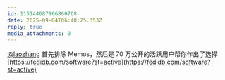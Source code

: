 ```yaml
---
id: 115144687966860768
date: 2025-09-04T06:48:25.353Z
reply: true
media_attachments: 0
---
```


[@laozhang](https://suo.si/@laozhang) 首先排除 Memos，然后是 70 万公开的活跃用户帮你作出了选择 [https://fedidb.com/software?st=active](https://fedidb.com/software?st=active)

